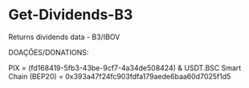 # Get-Dividends-B3
Returns dividends data - B3/IBOV


DOAÇÕES/DONATIONS:

PIX = (fd168419-5fb3-43be-9cf7-4a34de508424)
&
USDT.BSC Smart Chain (BEP20) = 0x393a47f24fc903fdfa179aede6baa60d7025f1d5


